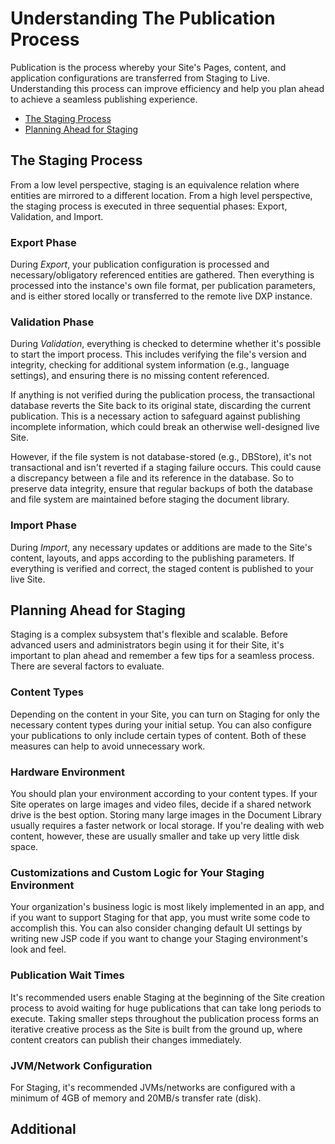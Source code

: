 # Understanding The Publication Process

Publication is the process whereby your Site's Pages, content, and application configurations are transferred from Staging to Live. Understanding this process can improve efficiency and help you plan ahead to achieve a seamless publishing experience.

* [The Staging Process](#the-staging-process)
* [Planning Ahead for Staging](#planning-ahead-for-staging)

## The Staging Process

From a low level perspective, staging is an equivalence relation where entities are mirrored to a different location. From a high level perspective, the staging process is executed in three sequential phases: Export, Validation, and Import.

### Export Phase

During *Export*, your publication configuration is processed and necessary/obligatory<!--w/c--> referenced entities are gathered. Then everything is processed into the instance's own file format, per publication parameters, and is either stored locally or transferred to the remote live DXP instance.

### Validation Phase

During *Validation*, everything is checked to determine whether it's possible to start the import process. This includes verifying the file's version and integrity, checking for additional system information (e.g., language settings), and ensuring there is no missing content referenced. <!--awk, necessary wording?-->

If anything is not verified during the publication process, the transactional database reverts the Site back to its original state, discarding the current publication. This is a necessary action to safeguard against publishing incomplete information, which could break an otherwise well-designed live Site.

However, if the file system is not database-stored (e.g., DBStore), it's not transactional and isn't reverted if a staging failure occurs. This could cause a discrepancy between a file and its reference in the database. So to preserve data integrity, ensure that regular backups of both the database and file system are maintained before staging the document library.

### Import Phase

During *Import*, any necessary updates or additions are made to the Site's content, layouts, and apps according to the publishing parameters. If everything is verified and correct, the staged content is published to your live Site.

## Planning Ahead for Staging

Staging is a complex subsystem that's flexible and scalable. Before advanced users and administrators begin using it for their Site, it's important to plan ahead and remember a few tips for a seamless process. There are several factors to evaluate.

### Content Types

Depending on the content in your Site, you can turn on Staging for only the necessary content types during your initial setup. You can also configure your publications to only include certain types of content. Both of these measures can help to avoid unnecessary work.

### Hardware Environment

You should plan your environment according to your content types. If your Site operates on large images and video files, decide if a shared network drive is the best option. Storing many large images in the Document Library usually requires a faster network or local storage. If you're dealing with web content, however, these are usually smaller and take up very little disk space.

### Customizations and Custom Logic for Your Staging Environment

Your organization's business logic is most likely implemented in an app, and if you want to support Staging for that app, you must write some code to accomplish this. You can also consider changing default UI settings by writing new JSP code if you want to change your Staging environment's look and feel.

### Publication Wait Times

It's recommended users enable Staging at the beginning of the Site creation process to avoid waiting for huge publications that can take long periods to execute. Taking smaller steps throughout the publication process forms an iterative creative process as the Site is built from the ground up, where content creators can publish their changes immediately.

### JVM/Network Configuration

For Staging, it's recommended JVMs/networks are configured with a minimum of 4GB of memory and 20MB/s transfer rate (disk).

## Additional